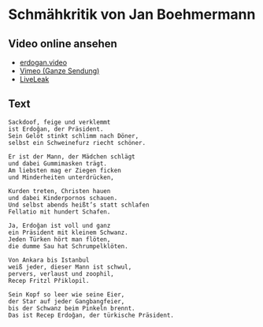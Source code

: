 # Schmähkritik von Jan Boehmermann
## Video online ansehen
* [erdogan.video](http://erdogan.video/)
* [Vimeo (Ganze Sendung)](https://vimeo.com/161248183)
* [LiveLeak](http://www.liveleak.com/view?i=932_1459531349)
## Text
    Sackdoof, feige und verklemmt
    ist Erdoğan, der Präsident.
    Sein Gelöt stinkt schlimm nach Döner,
    selbst ein Schweinefurz riecht schöner.
    
    Er ist der Mann, der Mädchen schlägt
    und dabei Gummimasken trägt.
    Am liebsten mag er Ziegen ficken
    und Minderheiten unterdrücken,
    
    Kurden treten, Christen hauen
    und dabei Kinderpornos schauen.
    Und selbst abends heißt’s statt schlafen
    Fellatio mit hundert Schafen.
    
    Ja, Erdoğan ist voll und ganz
    ein Präsident mit kleinem Schwanz.
    Jeden Türken hört man flöten,
    die dumme Sau hat Schrumpelklöten.
    
    Von Ankara bis Istanbul
    weiß jeder, dieser Mann ist schwul,
    pervers, verlaust und zoophil,
    Recep Fritzl Přiklopil.
    
    Sein Kopf so leer wie seine Eier,
    der Star auf jeder Gangbangfeier,
    bis der Schwanz beim Pinkeln brennt.
    Das ist Recep Erdoğan, der türkische Präsident.